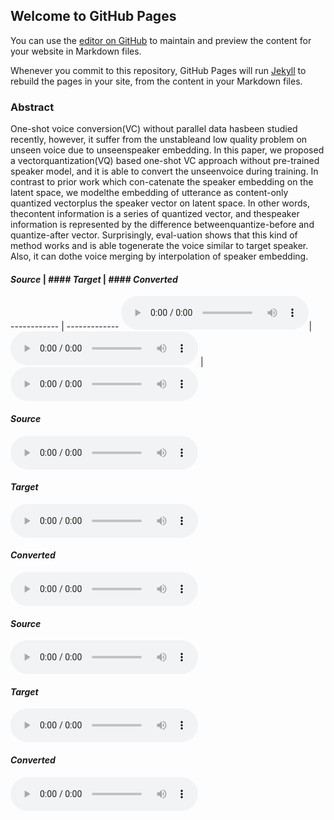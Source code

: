 ## Welcome to GitHub Pages

You can use the [editor on GitHub](https://github.com/ericwudayi/vqvc/edit/master/index.md) to maintain and preview the content for your website in Markdown files.

Whenever you commit to this repository, GitHub Pages will run [Jekyll](https://jekyllrb.com/) to rebuild the pages in your site, from the content in your Markdown files.

### Abstract

One-shot  voice  conversion(VC)  without  parallel  data  hasbeen  studied  recently,  however,  it  suffer  from  the  unstableand  low  quality  problem  on  unseen  voice  due  to  unseenspeaker  embedding.    In  this  paper,  we  proposed  a  vectorquantization(VQ) based one-shot VC approach without pre-trained  speaker  model,  and  it  is  able  to  convert  the  unseenvoice during training.  In contrast to prior work which con-catenate the speaker embedding on the latent space, we modelthe embedding of utterance as content-only quantized vectorplus the speaker vector on latent space.  In other words, thecontent information is a series of quantized vector,  and thespeaker information is represented by the difference betweenquantize-before and quantize-after vector. Surprisingly, eval-uation shows that this kind of method works and is able togenerate the voice similar to target speaker.  Also, it can dothe voice merging by interpolation of speaker embedding.

#### *Source*  | #### *Target* | #### *Converted*
------------ | -------------
<audio src="demo/demo01/inp.wav" controls preload></audio>| <audio src="demo/demo01/inp2.wav" controls preload></audio> | <audio src="demo/demo01/convert.wav" controls preload></audio>

#### *Source*
<audio src="demo/demo02/inp.wav" controls preload></audio>
#### *Target*
<audio src="demo/demo02/inp2.wav" controls preload></audio>
#### *Converted*
<audio src="demo/demo02/convert.wav" controls preload></audio>

#### *Source*
<audio src="demo/demo03/inp.wav" controls preload></audio>
#### *Target*
<audio src="demo/demo03/inp2.wav" controls preload></audio>
#### *Converted*
<audio src="demo/demo03/convert.wav" controls preload></audio>


